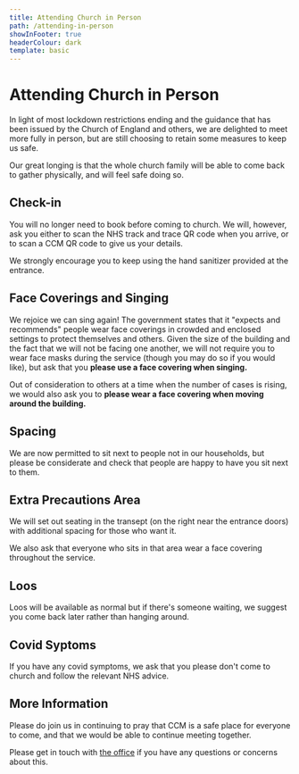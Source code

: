 ```yaml
---
title: Attending Church in Person
path: /attending-in-person
showInFooter: true
headerColour: dark
template: basic
---
```

Attending Church in Person
==============================

In light of most lockdown restrictions ending and the guidance that has been issued by the Church of England and others, 
we are delighted to meet more fully in person, but are still choosing to retain some measures to keep us safe.

Our great longing is that the whole church family will be able to come back to gather physically, and will feel safe doing so. 

Check-in
----------------

You will no longer need to book before coming to church. 
We will, however, ask you either to scan the NHS track and trace QR code when you arrive, or to scan a CCM QR code to give us your details. 

We strongly encourage you to keep using the hand sanitizer provided at the entrance.

Face Coverings and Singing
----------------

We rejoice we can sing again! 
The government states that it "expects and recommends" people wear face coverings in crowded and enclosed settings to protect themselves and others. 
Given the size of the building and the fact that we will not be facing one another, we will not require you to wear face masks during the service 
(though you may do so if you would like), but ask that you **please use a face covering when singing.**

Out of consideration to others at a time when the number of cases is rising, we would also ask you to **please wear a face covering when moving around the building.**

Spacing
----------------
We are now permitted to sit next to people not in our households, but please be considerate and check that people are happy to have you sit next to them.

Extra Precautions Area
----------------

We will set out seating in the transept (on the right near the entrance doors) with additional spacing for those who want it. 

We also ask that everyone who sits in that area wear a face covering throughout the service. 

Loos
----------------

Loos will be available as normal but if there's someone waiting, we suggest you come back later rather than hanging around.

Covid Syptoms
----------------

If you have any covid symptoms, we ask that you please don't come to church and follow the relevant NHS advice.

More Information
----------------

Please do join us in continuing to pray that CCM is a safe place for everyone to come, and that we would be able to continue meeting together.

Please get in touch with [the office](mailto:info@christchurchmayfair.org) if you have any questions or concerns about this.
